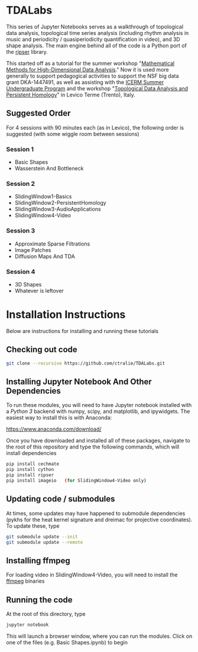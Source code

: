 # TDALabs

This series of Jupyter Notebooks serves as a walkthrough of topological data analysis, topological time series analysis (including rhythm analysis in music and periodicity / quasiperiodicity quantification in video), and 3D shape analysis.  The main engine behind all of the code is a Python port of the [ripser](http://github.com/ctralie/ripser) library.

This started off as a tutorial for the summer workshop "[Mathematical Methods for High-Dimensional Data Analysis](http://www-m15.ma.tum.de/Allgemeines/SummerSchool2016)."  Now it is used more generally to support pedagogical activities to support the NSF big data grant DKA-1447491, as well as assisting with the [ICERM Summer Undergraduate Program](https://icerm.brown.edu/summerug/2017/) and the workshop "<a href = "http://www.science.unitn.it/cirm/TDAPH2018.html">Topological Data Analysis and Persistent Homology</a>" in Levico Terme (Trento), Italy.

## Suggested Order
For 4 sessions with 90 minutes each (as in Levico), the following order is suggested (with some wiggle room between sessions)

### Session 1
* Basic Shapes
* Wasserstein And Bottleneck

### Session 2
* SlidingWindow1-Basics
* SlidingWindow2-PersistentHomology
* SlidingWindow3-AudioApplications
* SlidingWindow4-Video

### Session 3
* Approximate Sparse Filtrations
* Image Patches
* Diffusion Maps And TDA

### Session 4
* 3D Shapes
* Whatever is leftover


# Installation Instructions

Below are instructions for installing and running these tutorials

## Checking out code

~~~~~ bash
git clone --recursive https://github.com/ctralie/TDALabs.git
~~~~~

## Installing Jupyter Notebook And Other Dependencies

To run these modules, you will need to have Jupyter notebook installed with a
*Python 3* backend with numpy, scipy, and matplotlib, and ipywidgets.  The
easiest way to install this is with Anaconda:

<a href = "https://www.anaconda.com/download/">https://www.anaconda.com/download/</a>

Once you have downloaded and installed all of these packages, navigate to the root of this repository and type the following commands, which will install dependencies

~~~~~ bash
pip install cechmate
pip install cython
pip install ripser
pip install imageio   (for SlidingWindow4-Video only)
~~~~~

## Updating code / submodules

At times, some updates may have happened to submodule dependencies (pykhs for the heat kernel signature and dreimac for projective coordinates).  To update these, type

~~~~~ bash
git submodule update --init
git submodule update --remote
~~~~~

## Installing ffmpeg
For loading video in SlidingWindow4-Video, you will need to install the [ffmpeg](https://ffmpeg.org/download.html) binaries

## Running the code

At the root of this directory, type

~~~~~ bash
jupyter notebook
~~~~~

This will launch a browser window, where you can run the modules.  Click on one of the files (e.g. Basic Shapes.ipynb) to begin
